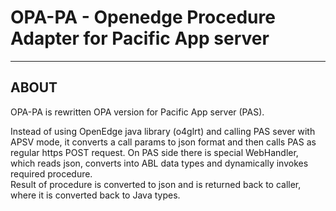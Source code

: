 # OPA-PA - Openedge Procedure Adapter for Pacific App server

----
## ABOUT

OPA-PA is rewritten OPA version for Pacific App server (PAS).

Instead of using OpenEdge java library (o4glrt) and calling PAS sever with APSV mode,
it converts a call params to json format and then calls PAS as regular https POST request.
On PAS side there is special WebHandler, which
reads json, converts into ABL data types and dynamically invokes required procedure.     
Result of procedure is converted to json and is returned back to caller, where 
it is converted back to Java types.


